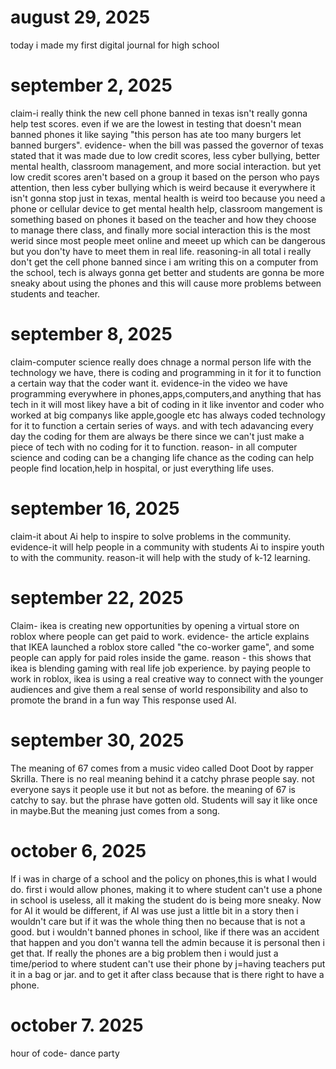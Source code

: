 # august 29, 2025
today i made my first digital journal for high school

# september 2, 2025 
claim-i really think the new cell phone banned in texas isn't really gonna help test scores. even if we are the lowest in testing that doesn't mean banned phones it like saying "this person has ate too many burgers let banned burgers".
evidence- when the bill was passed the governor of texas stated that it was made due to low credit scores, less cyber bullying, better mental health, classroom management, and more social interaction. but yet low credit scores aren't based on a group it based on the person who pays attention, then less cyber bullying which is weird because it everywhere it isn't gonna stop just in texas, mental health is weird too because you need a phone or cellular device to get mental health help, classroom mangement is something based on phones it based on the teacher and how they choose to manage there class, and finally more social interaction this is the most werid since most people meet online and meeet up which can be dangerous but you don'ty have to meet them in real life.
reasoning-in all total i really don't get the cell phone banned since i am writing this on a computer from the school, tech is always gonna get better and students are gonna be more sneaky about using the phones and this will cause more problems between students and teacher.

# september 8, 2025
claim-computer science really does chnage a normal person life with the technology we have, there is coding and programming in it for it to function a certain way that the coder want it.
evidence-in the video we have programming everywhere in phones,apps,computers,and anything that has tech in it will most likey have a bit of coding in it like inventor and coder who worked at big companys like apple,google etc has always coded technology for it to function a certain series of ways. and with tech adavancing every day the coding for them are always be there since we can't just make a piece of tech with no coding for it to function.
reason- in all computer science and coding can be a changing life chance as the coding can help people find location,help in hospital, or just everything life uses.

# september 16, 2025
claim-it about Ai help to inspire to solve problems in the community.
evidence-it will help people in a community with students Ai to inspire youth to with the community.
reason-it will help with the study of k-12 learning.

# september 22, 2025
Claim- ikea is creating new opportunities by opening a virtual store on roblox where people can get paid to work.
evidence- the article explains that IKEA launched a roblox store called "the co-worker game", and some people can apply for paid roles inside the game.
reason - this shows that ikea is blending gaming with real life job experience. by paying people to work in roblox, ikea is using a real creative way to connect with the younger audiences and give them a real sense of world responsibility and also to promote the brand in a fun way
 This response used AI.

# september 30, 2025
The meaning of 67 comes from a music video called Doot Doot by rapper Skrilla. There is no real meaning behind it a catchy phrase people say. not everyone says it people use it but not as before. the meaning of 67 is catchy to say. but the phrase have gotten old. Students will say it like once in maybe.But the meaning just comes from a song.

# october 6, 2025
If i was in charge of a school and the policy on phones,this is what I would do. first i would allow phones, making it to where student can't use a phone in school is useless, all it making the student do is being more sneaky. Now for AI it would be different, if AI was use just a little bit in a story then i wouldn't care but if it was the whole thing then no because that is not a good. but i wouldn't banned phones in school, like if there was an accident that happen and you don't wanna tell the admin because it is personal then i get that. If really the phones are a big problem then i would just a time/period to where student can't use their phone by j=having teachers put it in a bag or jar. and to get it after class because that is there right to have a phone.

# october 7. 2025
hour of code- dance party
